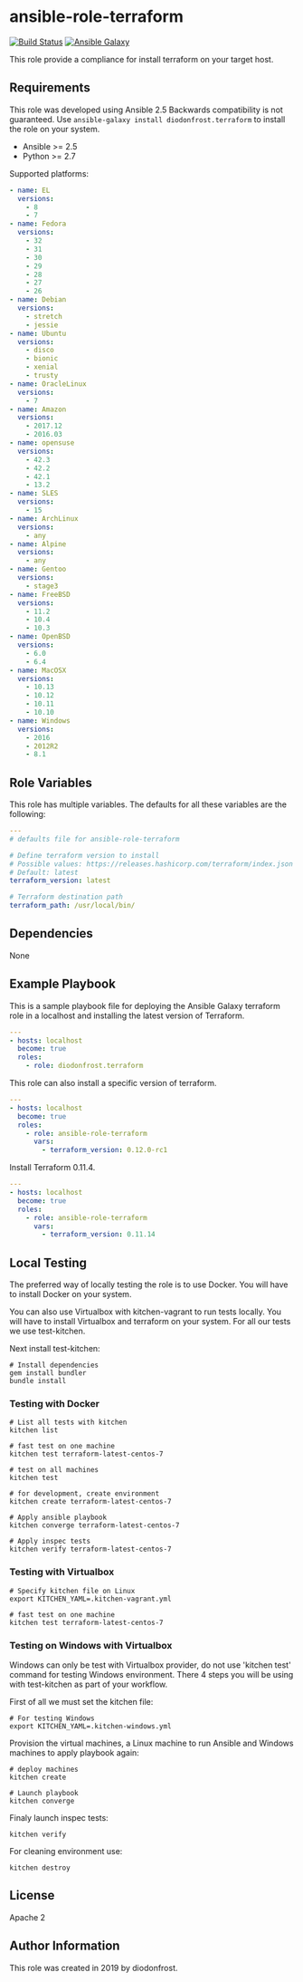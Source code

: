 # ansible-role-terraform

[![Build Status](https://travis-ci.org/diodonfrost/ansible-role-terraform.svg?branch=master)](https://travis-ci.org/diodonfrost/ansible-role-terraform)
[![Ansible Galaxy](https://img.shields.io/badge/galaxy-diodonfrost.terraform-660198.svg)](https://galaxy.ansible.com/diodonfrost/terraform)

This role provide a compliance for install terraform on your target host.

## Requirements

This role was developed using Ansible 2.5 Backwards compatibility is not guaranteed.
Use `ansible-galaxy install diodonfrost.terraform` to install the role on your system.
*   Ansible >= 2.5
*   Python >= 2.7

Supported platforms:

```yaml
- name: EL
  versions:
    - 8
    - 7
- name: Fedora
  versions:
    - 32
    - 31
    - 30
    - 29
    - 28
    - 27
    - 26
- name: Debian
  versions:
    - stretch
    - jessie
- name: Ubuntu
  versions:
    - disco
    - bionic
    - xenial
    - trusty
- name: OracleLinux
  versions:
    - 7
- name: Amazon
  versions:
    - 2017.12
    - 2016.03
- name: opensuse
  versions:
    - 42.3
    - 42.2
    - 42.1
    - 13.2
- name: SLES
  versions:
    - 15
- name: ArchLinux
  versions:
    - any
- name: Alpine
  versions:
    - any
- name: Gentoo
  versions:
    - stage3
- name: FreeBSD
  versions:
    - 11.2
    - 10.4
    - 10.3
- name: OpenBSD
  versions:
    - 6.0
    - 6.4
- name: MacOSX
  versions:
    - 10.13
    - 10.12
    - 10.11
    - 10.10
- name: Windows
  versions:
    - 2016
    - 2012R2
    - 8.1
```

## Role Variables

This role has multiple variables. The defaults for all these variables are the following:

```yaml
---
# defaults file for ansible-role-terraform

# Define terraform version to install
# Possible values: https://releases.hashicorp.com/terraform/index.json
# Default: latest
terraform_version: latest

# Terraform destination path
terraform_path: /usr/local/bin/
```

## Dependencies

None

## Example Playbook

This is a sample playbook file for deploying the Ansible Galaxy terraform role in a localhost and installing the latest version of Terraform.

```yaml
---
- hosts: localhost
  become: true
  roles:
    - role: diodonfrost.terraform
```

This role can also install a specific version of terraform.

```yaml
---
- hosts: localhost
  become: true
  roles:
    - role: ansible-role-terraform
      vars:
        - terraform_version: 0.12.0-rc1

```

Install Terraform 0.11.4.

```yaml
---
- hosts: localhost
  become: true
  roles:
    - role: ansible-role-terraform
      vars:
        - terraform_version: 0.11.14

```

## Local Testing

The preferred way of locally testing the role is to use Docker. You will have to install Docker on your system.

You can also use Virtualbox with kitchen-vagrant to run tests locally. You will have to install Virtualbox and terraform on your system. For all our tests we use test-kitchen.

Next install test-kitchen:

```shell
# Install dependencies
gem install bundler
bundle install
```

### Testing with Docker

```shell
# List all tests with kitchen
kitchen list

# fast test on one machine
kitchen test terraform-latest-centos-7

# test on all machines
kitchen test

# for development, create environment
kitchen create terraform-latest-centos-7

# Apply ansible playbook
kitchen converge terraform-latest-centos-7

# Apply inspec tests
kitchen verify terraform-latest-centos-7
```

### Testing with Virtualbox

```shell
# Specify kitchen file on Linux
export KITCHEN_YAML=.kitchen-vagrant.yml

# fast test on one machine
kitchen test terraform-latest-centos-7
```

### Testing on Windows with Virtualbox

Windows can only be test with Virtualbox provider, do not use 'kitchen test' command for testing Windows environment. There 4 steps you will be using with test-kitchen as part of your workflow.

First of all we must set the kitchen file:
```shell
# For testing Windows
export KITCHEN_YAML=.kitchen-windows.yml
```

Provision the virtual machines, a Linux machine to run Ansible and Windows machines to apply playbook again:
```shell
# deploy machines
kitchen create

# Launch playbook
kitchen converge
```

Finaly launch inspec tests:
```shell
kitchen verify
```

For cleaning environment use:
```shell
kitchen destroy
```

## License

Apache 2

## Author Information

This role was created in 2019 by diodonfrost.

